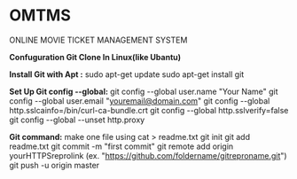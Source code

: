 # OMTMS
ONLINE MOVIE TICKET MANAGEMENT SYSTEM

**********Confuguration Git Clone In Linux(like Ubantu)**********

**Install Git with Apt :**
sudo apt-get update
sudo apt-get install git

**Set Up Git config --global:**
git config --global user.name "Your Name"
git config --global user.email "youremail@domain.com"
git config --global http.sslcainfo=/bin/curl-ca-bundle.crt
git config --global http.sslverify=false
git config --global --unset http.proxy

**Git command:**
make one file using cat > readme.txt
git init
git add readme.txt
git commit -m "first commit"
git remote add origin yourHTTPSreprolink (ex. "https://github.com/foldername/gitreproname.git")
git push -u origin master